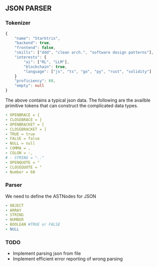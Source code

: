 ## JSON PARSER

### Tokenizer

```ts
{
    "name": "Starktrix",
    "backend": true,
    "frontend": false,
    "skills": ["ddd", "clean arch.", "software design patterns"],
    "interests": {
        "ai": ["RL", "LLM"],
        "blockchain": true,
        "language": ["js", "ts", "go", "py", "rust", "solidity"]
    }
    "proficiency": 60,
    "empty": null
}
```

The above contains a typical json data. The following are the availble primitive tokens that can construct the complicated data types.

```yml
- OPENBRACE = {
- CLOSEBRACE = }
- OPENBRACKET = [
- CLOSEBRACKET = ]
- TRUE = true
- FALSE = false
- NULL = null
- COMMA = ,
- COLON = :,
# - STRING = ".."
- OPENQUOTE = "
- CLOSEQUOTE = "
- Number = 60
```


### Parser

We need to define the ASTNodes for JSON

```yml
- OBJECT
- ARRAY
- STRING
- NUMBER
- BOOLEAN #TRUE or FALSE
- NULL
```

### TODO

- Implement parsing json from file
- Implement efficient error reporting of wrong parsing